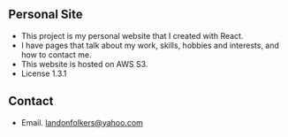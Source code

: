 ## Personal Site
* This project is my personal website that I created with React. 
* I have pages that talk about my work, skills, hobbies and interests, and how to contact me. 
* This website is hosted on AWS S3. 
* License 1.3.1

## Contact
* Email. landonfolkers@yahoo.com


